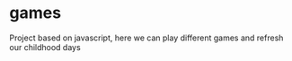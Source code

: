 # games
 Project based on javascript, here we can play different games and refresh our childhood days
